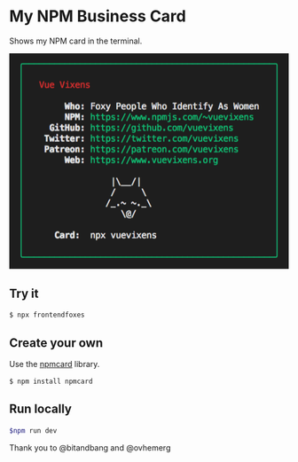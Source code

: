 # My NPM Business Card

Shows my NPM card in the terminal.

![Example](./assets/images/screenshot.png)

## Try it

```sh
$ npx frontendfoxes
```

## Create your own

Use the [npmcard](https://www.npmjs.com/package/npmcard) library.

```sh
$ npm install npmcard
```

## Run locally

```sh
$npm run dev
```

Thank you to @bitandbang and @ovhemerg
